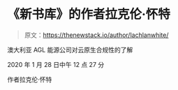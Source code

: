 # 《新书库》的作者拉克伦·怀特

> 原文：<https://thenewstack.io/author/lachlanwhite/>

澳大利亚 AGL 能源公司对云原生合规性的了解

2020 年 1 月 28 日中午 12 点 27 分

作者拉克伦·怀特